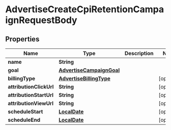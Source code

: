 # AdvertiseCreateCpiRetentionCampaignRequestBody

## Properties
Name | Type | Description | Notes
------------ | ------------- | ------------- | -------------
**name** | **String** |  | 
**goal** | [**AdvertiseCampaignGoal**](AdvertiseCampaignGoal.md) |  | 
**billingType** | [**AdvertiseBillingType**](AdvertiseBillingType.md) |  |  [optional]
**attributionClickUrl** | **String** |  |  [optional]
**attributionStartUrl** | **String** |  |  [optional]
**attributionViewUrl** | **String** |  |  [optional]
**scheduleStart** | [**LocalDate**](LocalDate.md) |  |  [optional]
**scheduleEnd** | [**LocalDate**](LocalDate.md) |  |  [optional]
